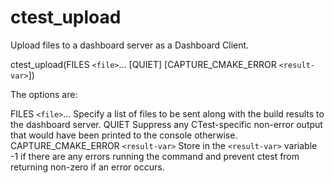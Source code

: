   

# ctest_upload  
Upload files to a dashboard server as a Dashboard Client.  

ctest_upload(FILES ```<file>```... [QUIET] [CAPTURE_CMAKE_ERROR ```<result-var>```])

  

The options are:  


FILES ```<file>```...
Specify a list of files to be sent along with the build results to the
dashboard server.
QUIET
Suppress any CTest-specific non-error output that would have been
printed to the console otherwise.
CAPTURE_CMAKE_ERROR ```<result-var>```
Store in the ```<result-var>``` variable -1 if there are any errors running
the command and prevent ctest from returning non-zero if an error occurs.
  

